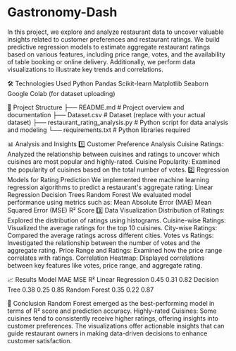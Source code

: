 # Gastronomy-Dash

In this project, we explore and analyze restaurant data to uncover valuable insights related to customer preferences and restaurant ratings. We build predictive regression models to estimate aggregate restaurant ratings based on various features, including price range, votes, and the availability of table booking or online delivery. Additionally, we perform data visualizations to illustrate key trends and correlations.

🛠️ Technologies Used
Python
Pandas
Scikit-learn
Matplotlib
Seaborn
Google Colab (for dataset uploading)


📂 Project Structure
├── README.md                # Project overview and documentation
├── Dataset.csv              # Dataset (replace with your actual dataset)
├── restaurant_rating_analysis.py # Python script for data analysis and modeling
└── requirements.txt         # Python libraries required


📊 Analysis and Insights
1️⃣ Customer Preference Analysis
Cuisine Ratings: Analyzed the relationship between cuisines and ratings to uncover which cuisines are most popular and highly-rated.
Cuisine Popularity: Examined the popularity of cuisines based on the total number of votes.
2️⃣ Regression Models for Rating Prediction
We implemented three machine learning regression algorithms to predict a restaurant's aggregate rating:
Linear Regression
Decision Trees
Random Forest
We evaluated model performance using metrics such as:
Mean Absolute Error (MAE)
Mean Squared Error (MSE)
R² Score
3️⃣ Data Visualization
Distribution of Ratings: Explored the distribution of ratings using histograms.
Cuisine-wise Ratings: Visualized the average ratings for the top 10 cuisines.
City-wise Ratings: Compared the average ratings across different cities.
Votes vs Ratings: Investigated the relationship between the number of votes and the aggregate rating.
Price Range and Ratings: Examined how the price range correlates with ratings.
Correlation Heatmap: Displayed correlations between key features like votes, price range, and aggregate rating.


📈 Results
Model	MAE	MSE	R²
Linear Regression	0.45	0.31	0.82
Decision Tree	0.38	0.25	0.85
Random Forest	0.35	0.22	0.87


📜 Conclusion
Random Forest emerged as the best-performing model in terms of R² score and prediction accuracy.
Highly-rated Cuisines: Some cuisines tend to consistently receive higher ratings, offering insights into customer preferences.
The visualizations offer actionable insights that can guide restaurant owners in making data-driven decisions to enhance customer satisfaction.
